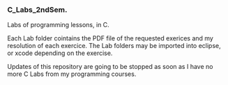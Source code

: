 ### C_Labs_2ndSem.
Labs of programming lessons, in C.

Each Lab folder cointains the PDF file of the requested exerices and my resolution of each exercice. 
The Lab folders may be imported into eclipse, or xcode depending on the exercise.

Updates of this repository are going to be stopped as soon as I have no more C Labs from my programming courses.
